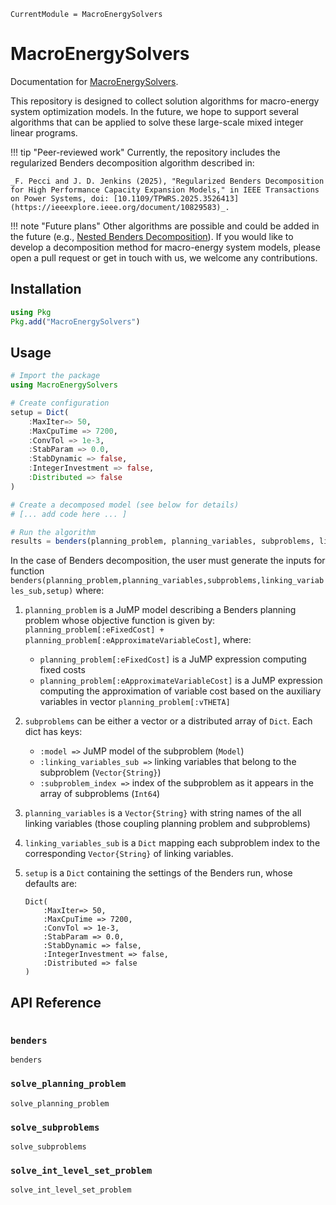 ```@meta
CurrentModule = MacroEnergySolvers
```

# MacroEnergySolvers

Documentation for [MacroEnergySolvers](https://github.com/macroenergy/MacroEnergySolvers.jl).

This repository is designed to collect solution algorithms for macro-energy system optimization models. In the future, we hope to support several algorithms that can be applied to solve these large-scale mixed integer linear programs. 

!!! tip "Peer-reviewed work"
    Currently, the repository includes the regularized Benders decomposition algorithm described in:

    _F. Pecci and J. D. Jenkins (2025), "Regularized Benders Decomposition for High Performance Capacity Expansion Models," in IEEE Transactions on Power Systems, doi: [10.1109/TPWRS.2025.3526413](https://ieeexplore.ieee.org/document/10829583)_.

!!! note "Future plans"
    Other algorithms are possible and could be added in the future (e.g., [Nested Benders Decomposition](https://www.sciencedirect.com/science/article/abs/pii/S0377221718304466)). If you would like to develop a decomposition method for macro-energy system models, please open a pull request or get in touch with us, we welcome any contributions.

## Installation
```julia
using Pkg
Pkg.add("MacroEnergySolvers")
```

## Usage
```julia
# Import the package
using MacroEnergySolvers

# Create configuration
setup = Dict(
    :MaxIter=> 50,
    :MaxCpuTime => 7200,
    :ConvTol => 1e-3,
    :StabParam => 0.0,
    :StabDynamic => false,
    :IntegerInvestment => false,
    :Distributed => false
)

# Create a decomposed model (see below for details)
# [... add code here ... ]

# Run the algorithm
results = benders(planning_problem, planning_variables, subproblems, linking_variables_sub, setup)
```

In the case of Benders decomposition, the user must generate the inputs for function `benders(planning_problem,planning_variables,subproblems,linking_variables_sub,setup)` where:

1. `planning_problem` is a JuMP model describing a Benders planning problem whose objective function is given by: `planning_problem[:eFixedCost] + planning_problem[:eApproximateVariableCost]`, where:
   
   -  `planning_problem[:eFixedCost]` is a JuMP expression computing fixed costs
   -  `planning_problem[:eApproximateVariableCost]` is a JuMP expression computing the approximation of variable cost based on the auxiliary variables in vector `planning_problem[:vTHETA]`
2. `subproblems` can be either a vector or a distributed array of `Dict`. Each dict has keys:
    - `:model =>` JuMP model of the subproblem (`Model`)
    - `:linking_variables_sub =>` linking variables that belong to the subproblem (`Vector{String}`)
    - `:subproblem_index =>` index of the subproblem as it appears in the array of subproblems (`Int64`)
3. `planning_variables` is a `Vector{String}` with string names of the all linking variables (those coupling planning problem and subproblems)
4. `linking_variables_sub` is a `Dict` mapping each subproblem index to the corresponding `Vector{String}` of linking variables.
5. `setup` is a `Dict` containing the settings of the Benders run, whose defaults are:
    ```
    Dict(
        :MaxIter=> 50,
        :MaxCpuTime => 7200,
        :ConvTol => 1e-3,
        :StabParam => 0.0,
        :StabDynamic => false,
        :IntegerInvestment => false,
        :Distributed => false
    )
    ```

## API Reference

```@index
```
### `benders`
```@docs
benders
```

### `solve_planning_problem`
```@docs
solve_planning_problem
```

### `solve_subproblems`
```@docs
solve_subproblems
```

### `solve_int_level_set_problem`
```@docs
solve_int_level_set_problem
```





